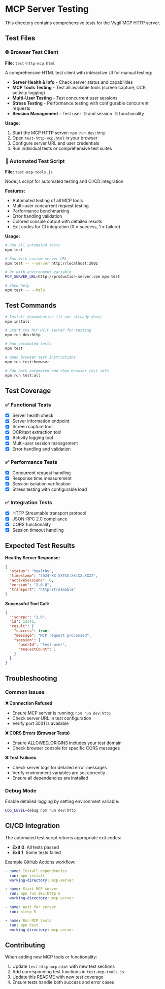 # MCP Server Testing

This directory contains comprehensive tests for the Vygil MCP HTTP server.

## Test Files

### 🌐 Browser Test Client
**File:** `test-http-mcp.html`

A comprehensive HTML test client with interactive UI for manual testing:

- **Server Health & Info** - Check server status and capabilities
- **MCP Tools Testing** - Test all available tools (screen capture, OCR, activity logging)
- **Multi-User Testing** - Test concurrent user sessions
- **Stress Testing** - Performance testing with configurable concurrent requests
- **Session Management** - Test user ID and session ID functionality

**Usage:**
1. Start the MCP HTTP server: `npm run dev:http`
2. Open `test-http-mcp.html` in your browser
3. Configure server URL and user credentials
4. Run individual tests or comprehensive test suites

### 🤖 Automated Test Script
**File:** `test-mcp-tools.js`

Node.js script for automated testing and CI/CD integration:

**Features:**
- Automated testing of all MCP tools
- Multi-user concurrent request testing
- Performance benchmarking
- Error handling validation
- Colored console output with detailed results
- Exit codes for CI integration (0 = success, 1 = failure)

**Usage:**
```bash
# Run all automated tests
npm test

# Run with custom server URL
npm test -- --server http://localhost:3002

# Or with environment variable
MCP_SERVER_URL=http://production-server.com npm test

# Show help
npm test -- --help
```

## Test Commands

```bash
# Install dependencies (if not already done)
npm install

# Start the MCP HTTP server for testing
npm run dev:http

# Run automated tests
npm test

# Open browser test instructions
npm run test:browser

# Run both automated and show browser test info
npm run test:all
```

## Test Coverage

### ✅ Functional Tests
- [x] Server health check
- [x] Server information endpoint
- [x] Screen capture tool
- [x] OCR/text extraction tool
- [x] Activity logging tool
- [x] Multi-user session management
- [x] Error handling and validation

### ✅ Performance Tests
- [x] Concurrent request handling
- [x] Response time measurement
- [x] Session isolation verification
- [x] Stress testing with configurable load

### ✅ Integration Tests
- [x] HTTP Streamable transport protocol
- [x] JSON-RPC 2.0 compliance
- [x] CORS functionality
- [x] Session timeout handling

## Expected Test Results

**Healthy Server Response:**
```json
{
  "status": "healthy",
  "timestamp": "2024-XX-XXTXX:XX:XX.XXXZ",
  "activeSessions": 0,
  "version": "2.0.0",
  "transport": "http-streamable"
}
```

**Successful Tool Call:**
```json
{
  "jsonrpc": "2.0",
  "id": 12345,
  "result": {
    "success": true,
    "message": "MCP request processed",
    "session": {
      "userId": "test-user",
      "requestCount": 1
    }
  }
}
```

## Troubleshooting

### Common Issues

**❌ Connection Refused**
- Ensure MCP server is running: `npm run dev:http`
- Check server URL in test configuration
- Verify port 3001 is available

**❌ CORS Errors (Browser Tests)**
- Ensure ALLOWED_ORIGINS includes your test domain
- Check browser console for specific CORS messages

**❌ Test Failures**
- Check server logs for detailed error messages
- Verify environment variables are set correctly
- Ensure all dependencies are installed

### Debug Mode

Enable detailed logging by setting environment variable:
```bash
LOG_LEVEL=debug npm run dev:http
```

## CI/CD Integration

The automated test script returns appropriate exit codes:
- **Exit 0**: All tests passed
- **Exit 1**: Some tests failed

Example GitHub Actions workflow:
```yaml
- name: Install dependencies
  run: npm install
  working-directory: mcp-server

- name: Start MCP server
  run: npm run dev:http &
  working-directory: mcp-server

- name: Wait for server
  run: sleep 5

- name: Run MCP tests
  run: npm test
  working-directory: mcp-server
```

## Contributing

When adding new MCP tools or functionality:

1. Update `test-http-mcp.html` with new test sections
2. Add corresponding test functions in `test-mcp-tools.js`
3. Update this README with new test coverage
4. Ensure tests handle both success and error cases